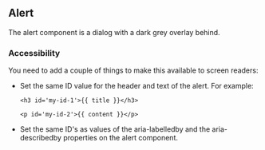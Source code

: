## Alert

The alert component is a dialog with a dark grey overlay behind.

### Accessibility

You need to add a couple of things to make this available to screen readers:
- Set the same ID value for the header and text of the alert. For example:

  ```
  <h3 id='my-id-1'>{{ title }}</h3>
  ```
  ```
  <p id='my-id-2'>{{ content }}</p>
  ```

- Set the same ID's as values of the aria-labelledby and the aria-describedby properties on the alert component.
